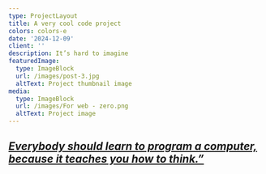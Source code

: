 ```yaml
---
type: ProjectLayout
title: A very cool code project
colors: colors-e
date: '2024-12-09'
client: ''
description: It’s hard to imagine
featuredImage:
  type: ImageBlock
  url: /images/post-3.jpg
  altText: Project thumbnail image
media:
  type: ImageBlock
  url: /images/For web - zero.png
  altText: Project image
---
```

## [*Everybody should learn to program a computer, because it teaches you how to think.”*](https://sef-projects.my.canva.site/001)

